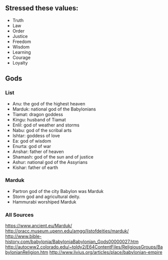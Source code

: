 ## Stressed these values:
- Truth
- Law
- Order
- Justice
- Freedom
- Wisdom
- Learning
- Courage
- Loyalty

## Gods
### List
- Anu: the god of the highest heaven 
- Marduk: national god of the Babylonians 
- Tiamat: dragon goddess 
- Kingu: husband of Tiamat 
- Enlil: god of weather and storms 
- Nabu: god of the scribal arts
- Ishtar: goddess of love 
- Ea: god of wisdom 
- Enurta: god of war 
- Anshar: father of heaven 
- Shamash: god of the sun and of justice 
- Ashur: national god of the Assyrians 
- Kishar: father of earth

### Marduk 
- Partron god of the city Babylon was Marduk
- Storm god and agricultural deity.
- Hammurabi worshiped Marduk

### All Sources
https://www.ancient.eu/Marduk/
http://oracc.museum.upenn.edu/amgg/listofdeities/marduk/
http://www.bible-history.com/babylonia/BabyloniaBabylonian_Gods00000027.htm
http://autocww2.colorado.edu/~toldy2/E64ContentFiles/ReligiousGroups/BabylonianReligion.htm
http://www.livius.org/articles/place/babylonian-empire
